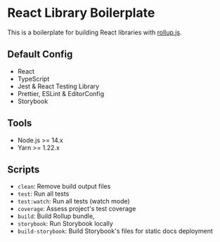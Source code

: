 # React Library Boilerplate
This is a boilerplate for building React libraries with [rollup.js](http://rollupjs.org/).

## Default Config
- React
- TypeScript
- Jest & React Testing Library
- Prettier, ESLint & EditorConfig
- Storybook

## Tools
- Node.js >= 14.x
- Yarn >= 1.22.x

## Scripts
- `clean`: Remove build output files
- `test`: Run all tests
- `test:watch`: Run all tests (watch mode)
- `coverage`: Assess project's test coverage
- `build`: Build Rollup bundle,
- `storybook`: Run Storybook locally
- `build-storybook`: Build Storybook's files for static docs deployment